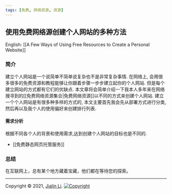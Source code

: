 ```yaml
---
tags: [免费, 网络资源, 资源]
---
```


## 使用免费网络源创建个人网站的多种方法

English: [[A Few Ways of Using Free Resources to Create a Personal Website]]

### 简介
建立个人网站是一个说简单不简单说复杂也不是非常复杂事情. 在网络上, 会用很多很多的免费资源和教程能够让你跟着步骤一步步建立起你的个人网站. 但是每个建立网站的方式都有它们的优缺点. 本文章将会简单介绍一下我本人多年来在网络搜寻到的[[免费网络资源集合|免费网络资源]]以不同的方式来创建个人网站. 建立一个个人网站是有很多种多样的方式的, 
本文主要首先我会先从部署方式进行分类, 然后再以及我个人的使用偏好来创建排行列表.


#### 需求分析
根据不同各个人的背景和使用需求,达到创建个人网站的目标也是不同的. 
	
* [[免费静态网页托管服务]]



### 总结
在互联网上，总有某个地方藏着宝藏，他们都在等待您的探索。

---
Copyright © 2021, [Jialin Li](https://github.com/keyskull).  [![Copyright](https://i.creativecommons.org/l/by-nc/4.0/80x15.png)](/LICENSE)